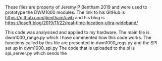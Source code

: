 These files are property of Jeremy P Bentham 2019 and were used to prototype the DWM1000 modules. The link to his GitHub is https://github.com/jbentham/uwb and his blog is https://iosoft.blog/2019/11/22/real-time-location-ultra-wideband/

This code was analysised and applied to my hardware. 
The main file is dwm1000_range.py which I have commented how this code works. 
The functions called by this file are presented in dwm1000_regs.py and the SPI set up in dwm1000_spi.py
The code that is uploaded to the pi is spi_server.py which sends the
